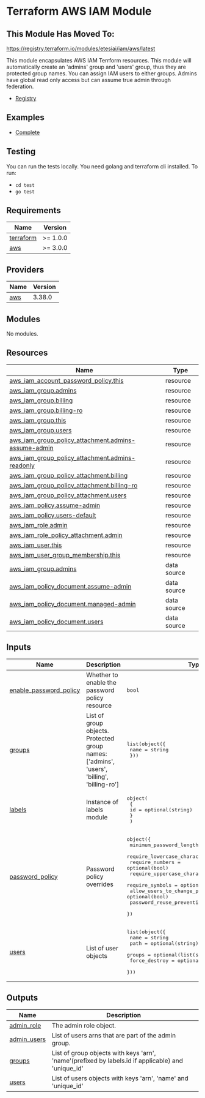# Terraform AWS IAM Module

## This Module Has Moved To:

<https://registry.terraform.io/modules/etesiai/iam/aws/latest>

This module encapsulates AWS IAM Terrform resources. This module will automatically create an 'admins' group and 'users' group, thus they are protected group names. You can assign IAM users to either groups. Admins have global read only access but can assume true admin through federation.

- [Registry](https://registry.terraform.io/modules/OmniTeqSource/iam/aws/latest)

## Examples

- [Complete](https://github.com/OmniTeqSource/terraform-aws-iam/tree/main/examples/complete)

## Testing

You can run the tests locally. You need golang and terraform cli installed. To run:

- `cd test`
- `go test`

<!-- BEGIN_TF_DOCS -->
## Requirements

| Name | Version |
|------|---------|
| <a name="requirement_terraform"></a> [terraform](#requirement\_terraform) | >= 1.0.0 |
| <a name="requirement_aws"></a> [aws](#requirement\_aws) | >= 3.0.0 |

## Providers

| Name | Version |
|------|---------|
| <a name="provider_aws"></a> [aws](#provider\_aws) | 3.38.0 |

## Modules

No modules.

## Resources

| Name | Type |
|------|------|
| [aws_iam_account_password_policy.this](https://registry.terraform.io/providers/hashicorp/aws/latest/docs/resources/iam_account_password_policy) | resource |
| [aws_iam_group.admins](https://registry.terraform.io/providers/hashicorp/aws/latest/docs/resources/iam_group) | resource |
| [aws_iam_group.billing](https://registry.terraform.io/providers/hashicorp/aws/latest/docs/resources/iam_group) | resource |
| [aws_iam_group.billing-ro](https://registry.terraform.io/providers/hashicorp/aws/latest/docs/resources/iam_group) | resource |
| [aws_iam_group.this](https://registry.terraform.io/providers/hashicorp/aws/latest/docs/resources/iam_group) | resource |
| [aws_iam_group.users](https://registry.terraform.io/providers/hashicorp/aws/latest/docs/resources/iam_group) | resource |
| [aws_iam_group_policy_attachment.admins-assume-admin](https://registry.terraform.io/providers/hashicorp/aws/latest/docs/resources/iam_group_policy_attachment) | resource |
| [aws_iam_group_policy_attachment.admins-readonly](https://registry.terraform.io/providers/hashicorp/aws/latest/docs/resources/iam_group_policy_attachment) | resource |
| [aws_iam_group_policy_attachment.billing](https://registry.terraform.io/providers/hashicorp/aws/latest/docs/resources/iam_group_policy_attachment) | resource |
| [aws_iam_group_policy_attachment.billing-ro](https://registry.terraform.io/providers/hashicorp/aws/latest/docs/resources/iam_group_policy_attachment) | resource |
| [aws_iam_group_policy_attachment.users](https://registry.terraform.io/providers/hashicorp/aws/latest/docs/resources/iam_group_policy_attachment) | resource |
| [aws_iam_policy.assume-admin](https://registry.terraform.io/providers/hashicorp/aws/latest/docs/resources/iam_policy) | resource |
| [aws_iam_policy.users-default](https://registry.terraform.io/providers/hashicorp/aws/latest/docs/resources/iam_policy) | resource |
| [aws_iam_role.admin](https://registry.terraform.io/providers/hashicorp/aws/latest/docs/resources/iam_role) | resource |
| [aws_iam_role_policy_attachment.admin](https://registry.terraform.io/providers/hashicorp/aws/latest/docs/resources/iam_role_policy_attachment) | resource |
| [aws_iam_user.this](https://registry.terraform.io/providers/hashicorp/aws/latest/docs/resources/iam_user) | resource |
| [aws_iam_user_group_membership.this](https://registry.terraform.io/providers/hashicorp/aws/latest/docs/resources/iam_user_group_membership) | resource |
| [aws_iam_group.admins](https://registry.terraform.io/providers/hashicorp/aws/latest/docs/data-sources/iam_group) | data source |
| [aws_iam_policy_document.assume-admin](https://registry.terraform.io/providers/hashicorp/aws/latest/docs/data-sources/iam_policy_document) | data source |
| [aws_iam_policy_document.managed-admin](https://registry.terraform.io/providers/hashicorp/aws/latest/docs/data-sources/iam_policy_document) | data source |
| [aws_iam_policy_document.users](https://registry.terraform.io/providers/hashicorp/aws/latest/docs/data-sources/iam_policy_document) | data source |

## Inputs

| Name | Description | Type | Default | Required |
|------|-------------|------|---------|:--------:|
| <a name="input_enable_password_policy"></a> [enable\_password\_policy](#input\_enable\_password\_policy) | Whether to enable the password policy resource | `bool` | `true` | no |
| <a name="input_groups"></a> [groups](#input\_groups) | List of group objects. Protected group names: ['admins', 'users', 'billing', 'billing-ro'] | <pre>list(object({<br>    name = string<br>  }))</pre> | n/a | yes |
| <a name="input_labels"></a> [labels](#input\_labels) | Instance of labels module | <pre>object(<br>    {<br>      id = optional(string)<br>    }<br>  )</pre> | `{}` | no |
| <a name="input_password_policy"></a> [password\_policy](#input\_password\_policy) | Password policy overrides | <pre>object({<br>    minimum_password_length        = optional(number)<br>    require_lowercase_characters   = optional(bool)<br>    require_numbers                = optional(bool)<br>    require_uppercase_characters   = optional(bool)<br>    require_symbols                = optional(bool)<br>    allow_users_to_change_password = optional(bool)<br>    password_reuse_prevention      = optional(number)<br>  })</pre> | `{}` | no |
| <a name="input_users"></a> [users](#input\_users) | List of user objects | <pre>list(object({<br>    name          = string<br>    path          = optional(string)<br>    groups        = optional(list(string))<br>    force_destroy = optional(bool)<br>  }))</pre> | n/a | yes |

## Outputs

| Name | Description |
|------|-------------|
| <a name="output_admin_role"></a> [admin\_role](#output\_admin\_role) | The admin role object. |
| <a name="output_admin_users"></a> [admin\_users](#output\_admin\_users) | List of users arns that are part of the admin group. |
| <a name="output_groups"></a> [groups](#output\_groups) | List of group objects with keys 'arn', 'name'(prefixed by labels.id if applicable) and 'unique\_id' |
| <a name="output_users"></a> [users](#output\_users) | List of users objects with keys 'arn', 'name' and 'unique\_id' |
<!-- END_TF_DOCS -->
